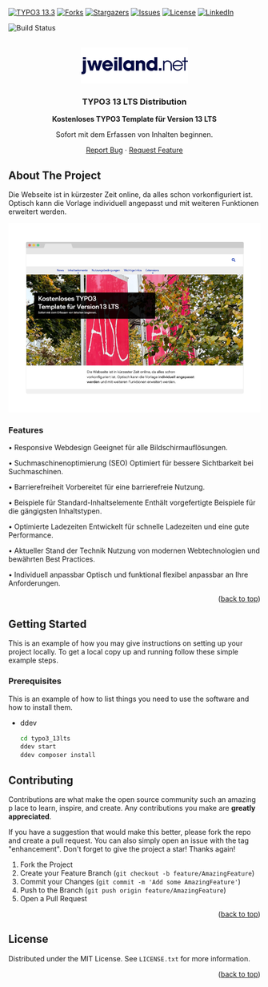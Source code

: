<a name="readme-top"></a>
<!-- PROJECT SHIELDS -->
[![TYPO3 13.3][TYPO3-shield]][TYPO3-13-url]
[![Forks][forks-shield]][forks-url]
[![Stargazers][stars-shield]][stars-url]
[![Issues][issues-shield]][issues-url]
[![License][LICENSE_BADGE]][extension-packagist-url]
[![LinkedIn][linkedin-shield]][linkedin-url]

![Build Status](https://github.com/hojalatheef/typo3-13lts/actions/workflows/ci.yml/badge.svg)

<!-- PROJECT LOGO -->
<br />
<div align="center">
  <a href="https://github.com/hojalatheef/typo3-13lts">
    <img src="Source/Extension/jwsitepackage13/Resources/Public/Images/jweilandnet.svg" alt="Logo" width="214" height="72">
  </a>

<h3 align="center">TYPO3 13 LTS Distribution</h3>

  <p align="center">
    <b>Kostenloses TYPO3 Template für Version 13 LTS</b>
    <p>Sofort mit dem Erfassen von Inhalten beginnen.</p>
    <a href="https://github.com/hojalatheef/typo3-13lts/issues/new?labels=bug&template=bug-report---.md">Report Bug</a>
    ·
    <a href="https://github.com/hojalatheef/typo3-13lts/issues/new?labels=enhancement&template=feature-request---.md">Request Feature</a>
  </p>
</div>

<!-- ABOUT THE PROJECT -->
## About The Project

Die Webseite ist in kürzester Zeit online, da alles schon vorkonfiguriert ist. 
Optisch kann die Vorlage individuell angepasst und mit weiteren Funktionen 
erweitert werden.

[![Product Name Screen Shot][product-screenshot]](https://jweiland.net)

### Features

• Responsive Webdesign
  Geeignet für alle Bildschirmauflösungen.

• Suchmaschinenoptimierung (SEO)
  Optimiert für bessere Sichtbarkeit bei Suchmaschinen.

• Barrierefreiheit
  Vorbereitet für eine barrierefreie Nutzung.

• Beispiele für Standard-Inhaltselemente
  Enthält vorgefertigte Beispiele für die gängigsten Inhaltstypen.

• Optimierte Ladezeiten
  Entwickelt für schnelle Ladezeiten und eine gute Performance.

• Aktueller Stand der Technik
  Nutzung von modernen Webtechnologien und bewährten Best Practices.

• Individuell anpassbar
  Optisch und funktional flexibel anpassbar an Ihre Anforderungen.

<p align="right">(<a href="#readme-top">back to top</a>)</p>



<!-- GETTING STARTED -->
## Getting Started

This is an example of how you may give instructions on setting up your project locally.
To get a local copy up and running follow these simple example steps.

### Prerequisites

This is an example of how to list things you need to use the software and how to install them.
* ddev
  ```sh
  cd typo3_13lts
  ddev start
  ddev composer install
  ```

<!-- CONTRIBUTING -->
## Contributing

Contributions are what make the open source community such an amazing p
lace to learn, inspire, and create. Any contributions you make 
are **greatly appreciated**.

If you have a suggestion that would make this better, please fork the 
repo and create a pull request. You can also simply open an issue with 
the tag "enhancement".
Don't forget to give the project a star! Thanks again!

1. Fork the Project
2. Create your Feature Branch (`git checkout -b feature/AmazingFeature`)
3. Commit your Changes (`git commit -m 'Add some AmazingFeature'`)
4. Push to the Branch (`git push origin feature/AmazingFeature`)
5. Open a Pull Request

<p align="right">(<a href="#readme-top">back to top</a>)</p>

<!-- LICENSE -->
## License

Distributed under the MIT License. See `LICENSE.txt` for more information.

<p align="right">(<a href="#readme-top">back to top</a>)</p>

<!-- MARKDOWN LINKS & IMAGES -->
<!-- https://www.markdownguide.org/basic-syntax/#reference-style-links -->
[contributors-shield]: https://img.shields.io/github/contributors/hojalatheef/typo3-13lts.svg?style=for-the-badge
[contributors-url]: https://github.com/hojalatheef/typo3-13lts/graphs/contributors
[forks-shield]: https://img.shields.io/github/forks/hojalatheef/typo3-13lts.svg?style=for-the-badge
[forks-url]: https://github.com/hojalatheef/typo3-13lts/network/members
[stars-shield]: https://img.shields.io/github/stars/hojalatheef/typo3-13lts.svg?style=for-the-badge
[stars-url]: https://github.com/hojalatheef/typo3-13lts/stargazers
[issues-shield]: https://img.shields.io/github/issues/hojalatheef/typo3-13lts.svg?style=for-the-badge
[issues-url]: https://github.com/hojalatheef/typo3-13lts/issues
[license-shield]: https://img.shields.io/github/license/hojalatheef/typo3-13lts.svg?style=for-the-badge
[license-url]: https://github.com/hojalatheef/typo3-13lts/blob/master/LICENSE.txt
[linkedin-shield]: https://img.shields.io/badge/-LinkedIn-black.svg?style=for-the-badge&logo=linkedin&colorB=555
[extension-packagist-url]: https://github.dev/hojalatheef/typo3-13lts
[packagist-logo-stable]: https://img.shields.io/badge/--grey.svg?style=for-the-badge&logo=packagist&logoColor=white
[TYPO3-13-url]: https://get.typo3.org/version/13
[TYPO3-shield]: https://img.shields.io/badge/TYPO3-13.3-green.svg?style=for-the-badge&logo=typo3
[LICENSE_BADGE]: https://img.shields.io/github/license/hojalatheef/typo3-13lts?label=license&style=for-the-badge
[linkedin-url]: https://www.linkedin.com/company/jweiland-net/mycompany/
[product-screenshot]: Source/Extension/jwsitepackage13/Resources/Public/Images/screenshot.png
